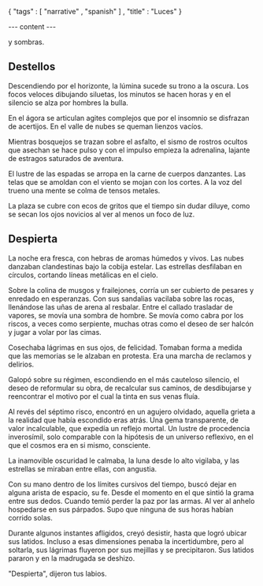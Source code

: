 { "tags" : [
    "narrative"
  , "spanish"
  ]
, "title" : "Luces"
}

--- content ---


y sombras.


## Destellos

Descendiendo por el horizonte, la lúmina sucede su trono a la oscura. Los focos veloces dibujando siluetas, los minutos se hacen horas y en el silencio se alza por hombres la bulla.

En el ágora se articulan agites complejos que por el insomnio se disfrazan de acertijos. En el valle de nubes se queman lienzos vacíos.

Mientras bosquejos se trazan sobre el asfalto, el sismo de rostros ocultos que asechan se hace pulso y con el impulso empieza la adrenalina, lajante de estragos saturados de aventura.

El lustre de las espadas se arropa en la carne de cuerpos danzantes. Las telas que se amoldan con el viento se mojan con los cortes. A la voz del trueno una mente se colma de tensos metales.

La plaza se cubre con ecos de gritos que el tiempo sin dudar diluye, como se secan los ojos novicios al ver al menos un foco de luz.


## Despierta

La noche era fresca, con hebras de aromas húmedos y vivos. Las nubes danzaban clandestinas bajo la cobija estelar. Las estrellas desfilaban en círculos, cortando líneas metálicas en el cielo.

Sobre la colina de musgos y frailejones, corría un ser cubierto de pesares y enredado en esperanzas. Con sus sandalias vacilaba sobre las rocas, llenándose las uñas de arena al resbalar. Entre el callado trasladar de vapores, se movía una sombra de hombre. Se movía como cabra por los riscos, a veces como serpiente, muchas otras como el deseo de ser halcón y jugar a volar por las cimas.

Cosechaba lágrimas en sus ojos, de felicidad. Tomaban forma a medida que las memorias se le alzaban en protesta. Era una marcha de reclamos y delirios.

Galopó sobre su régimen, escondiendo en el más cauteloso silencio, el deseo de reformular su obra, de recalcular sus caminos, de desdibujarse y reencontrar el motivo por el cual la tinta en sus venas fluía.

Al revés del séptimo risco, encontró en un agujero olvidado, aquella grieta a la realidad que había escondido eras atrás. Una gema transparente, de valor incalculable, que expedía un reflejo mortal. Un lustre de procedencia inverosímil, solo comparable con la hipótesis de un universo reflexivo, en el que el cosmos era en si mismo, consciente.

La inamovible oscuridad le calmaba, la luna desde lo alto vigilaba, y las estrellas se miraban entre ellas, con angustia.

Con su mano dentro de los límites cursivos del tiempo, buscó dejar en alguna arista de espacio, su fe. Desde el momento en el que sintió la grama entre sus dedos. Cuando temió perder la paz por las armas. Al ver al anhelo hospedarse en sus párpados. Supo que ninguna de sus horas habían corrido solas.

Durante algunos instantes afligidos, creyó desistir, hasta que logró ubicar sus latidos. Incluso a esas dimensiones penaba la incertidumbre, pero al soltarla, sus lágrimas fluyeron por sus mejillas y se precipitaron. Sus latidos pararon y en la madrugada se deshizo.

"Despierta", dijeron tus labios.

